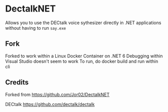 # DectalkNET
 Allows you to use the DECtalk voice sythesizer directly in .NET applications without having to run `say.exe`
 
## Fork
 Forked to work within a Linux Docker Container on .NET 6
 Debugging within Visual Studio doesn't seem to work
 To run, do docker build and run within cli
 
## Credits
 Forked from https://github.com/Jor02/DectalkNET

 DECtalk https://github.com/dectalk/dectalk